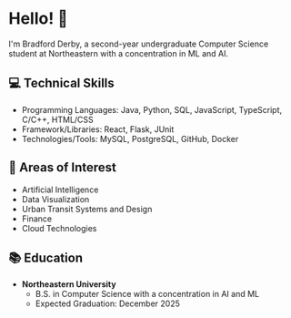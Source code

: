 # Hello! :wave:

I'm Bradford Derby, a second-year undergraduate Computer Science student at Northeastern with a concentration in ML and AI. 

## :computer: Technical Skills
- Programming Languages: Java, Python, SQL, JavaScript, TypeScript, C/C++, HTML/CSS
- Framework/Libraries: React, Flask, JUnit
- Technologies/Tools: MySQL, PostgreSQL, GitHub, Docker

## :brain: Areas of Interest
- Artificial Intelligence
- Data Visualization
- Urban Transit Systems and Design
- Finance
- Cloud Technologies

## :books: Education
- **Northeastern University**
  - B.S. in Computer Science with a concentration in AI and ML
  - Expected Graduation: December 2025
